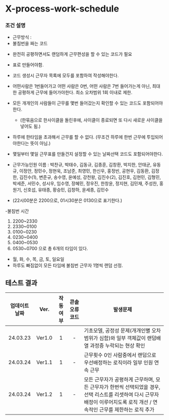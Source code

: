 # X-process-work-schedule

### 조건 설명
- 근무방식 : 
- 불침번을 짜는 코드
* 완전히 공평하면서도 랜덤하게 근무편성을 할 수 있는 코드가 필요
* 표로 만들어야함.

* 코드 생성시 근무자 목록에 모두를 포함하여 작성해야한다.
* 어떤사람은 1번들어가고 어떤 사람은 0번, 어떤 사람은 7번 들어가는게 아닌, 최대한 공평하게 근무에 들어가야한다. 최소 오차범위 1회 이내로 제한.
* 모든 개개인의 사람들이 근무를 몇번 들어갔는지 확인할 수 있는 코드도 포함되어야 한다.
    * (한묶음으로 한사이클을 돌린후에, 사이클이 종료되면 또 다시 새로운 사이클을 넣어도 됨.)
* 하루에 한타임을 초과해서 근무를 할 수 없다. (무조건 하루에 한번 근무에 투입되어야한다는 뜻이 아님.)
* 몇일부터 몇일 근무표를 만들건지 설정할 수 있는 날짜선택 코드도 포함되어야한다.
* 근무가능인원 이름 : 박찬규, 박태수, 김동규, 김종훈, 김창환, 박지한, 안태균, 유동규, 이정안, 정민수, 정현욱, 조남준, 최영민, 한신우, 홍정빈, 공현우, 김동환, 김정한, 김진수(1), 변준규, 송수영, 윤예성, 강천왕, 김진수(2), 김진호, 김현민, 김형민, 박세준, 서민수, 성시우, 임수영, 장혜민, 정우진, 한창윤, 정지현, 김민재, 주성찬, 홍원기, 신호섭, 유태종, 황승민, 김창하, 윤세종, 김민수

* (22시00분은 2200으로, 01시30분은 0130으로 표기한다.)

-불침번 시간
1. 2200~2330
2. 2330~0100
3. 0100~0230
4. 0230~0400
5. 0400~0530
6. 0530~0700
으로 총 6개의 타임이 있다.

* 월, 화, 수, 목, 금, 토, 일요일 
* 하루도 빠짐없이 모든 타임에 불침번 근무자 1명씩 랜덤 선정.





## 테스트 결과

업데이트 날짜 | Ver. | 작동여부 | 콘솔 오류코드 | 발생문제
| :---: | :---: | :---: | :---: | --- |
24.03.23 | Ver1.0 | 1 | - | 기초모델, 공정성 문제(개개인별 오차범위가 심함)와 일부 객체값이 랜덤배열 과정중 누락되는 현상 확인
24.03.24 | Ver1.1 | 1 | - | 근무횟수 0인 사람중에서 랜덤으로 우선배정하는 로직이라 일부 인원 연속 근무
24.03.24 | Ver1.2 | 1 | - | 모든 근무자가 공평하게 근무하며, 모든 근무자가 한번씩 선택되었을 경우, 선택 리스트를 리셋하여 다시 근무자 배정이 이루어지도록 로직 개선 / 연속적인 근무를 제한하는 로직 추가
